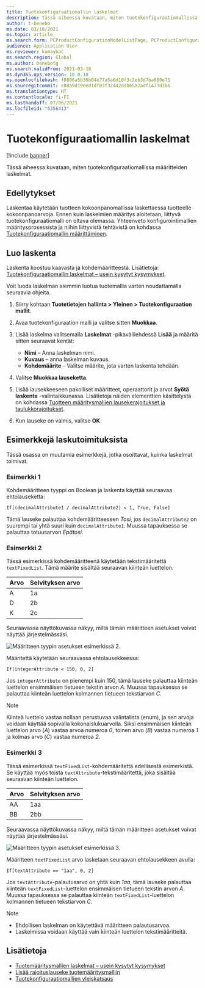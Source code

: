```yaml
---
title: Tuotekonfiguraatiomallin laskelmat
description: Tässä aiheessa kuvataan, miten tuotekonfiguraatiomallissa määritteiden laskelmat
author: t-benebo
ms.date: 03/18/2021
ms.topic: article
ms.search.form: PCProductConfigurationModelListPage, PCProductConfigurationModelDetails
audience: Application User
ms.reviewer: kamaybac
ms.search.region: Global
ms.author: benebotg
ms.search.validFrom: 2021-03-18
ms.dyn365.ops.version: 10.0.18
ms.openlocfilehash: f0806a5b36b04e77a5a6d10f3c2eb3d7ba680e75
ms.sourcegitcommit: c08a9d19eed1df03f32442ddb65a2adf1473d3b6
ms.translationtype: HT
ms.contentlocale: fi-FI
ms.lasthandoff: 07/06/2021
ms.locfileid: "6356413"
---
```

# <a name="product-configuration-model-calculations"></a>Tuotekonfiguraatiomallin laskelmat

[!include [banner](../includes/banner.md)]

Tässä aiheessa kuvataan, miten tuotekonfiguraatiomallissa määritteiden laskelmat.

## <a name="prerequisites"></a>Edellytykset

Laskentaa käytetään tuotteen kokoonpanomallissa laskettaessa tuotteelle kokoonpanoarvoja. Ennen kuin laskelmien määritys aloitetaan, liittyvä tuotekonfiguraatiomalli on oltava olemassa. Yhteenveto konfigurointimallien määritysprosessista ja niihin liittyvistä tehtävistä on kohdassa [Tuotekonfiguraatiomallin määrittäminen](set-up-maintain-product-configuration-model.md).

## <a name="create-a-calculation"></a>Luo laskenta

Laskenta koostuu kaavasta ja kohdemääritteestä. Lisätietoja: [Tuotekonfiguraatiomallin laskelmat – usein kysytyt kysymykset](calculate-product-configuration-models.md).

Voit luoda laskelman aiemmin luotua tuotemallia varten noudattamalla seuraavia ohjeita.

1. Siirry kohtaan **Tuotetietojen hallinta \> Yleinen \> Tuotekonfiguraation mallit**.
1. Avaa tuotekonfiguraation malli ja valitse sitten **Muokkaa**.
1. Lisää laskelma valitsemalla **Laskelmat** -pikavälilehdessä **Lisää** ja määritä sitten seuraavat kentät:

    - **Nimi** – Anna laskelman nimi.
    - **Kuvaus** – anna laskelman kuvaus.
    - **Kohdemäärite** – Valitse määrite, jota varten laskenta tehdään.

1. Valitse **Muokkaa lauseketta**.
1. Lisää lausekkeeseen pakolliset määritteet, operaattorit ja arvot **Syötä laskenta** -valintaikkunassa. Lisätietoja näiden elementtien käsittelystä on kohdassa [Tuotteen määritysmallien lausekerajoitukset ja taulukkorajoitukset](expression-constraints-table-constraints-product-configuration-models.md).
1. Kun lauseke on valmis, valitse **OK**.

## <a name="calculation-examples"></a>Esimerkkejä laskutoimituksista

Tässä osassa on muutamia esimerkkejä, jotka osoittavat, kuinka laskelmat toimivat.

### <a name="example-1"></a>Esimerkki 1

Kohdemääritteen tyyppi on Boolean ja laskenta käyttää seuraavaa ehtolauseketta:

`If[(decimalAttribute1 / decimalAttribute2) < 1, True, False]`

Tämä lauseke palauttaa kohdemääritteeseen *Tosi*, jos `decimalAttribute2` on suurempi tai yhtä suuri kuin `decimalAttribute1`. Muussa tapauksessa se palauttaa totuusarvon *Epätosi*.

### <a name="example-2"></a>Esimerkki 2

Tässä esimerkissä kohdemääritteenä käytetään tekstimääritettä `textFixedList`. Tämä määrite sisältää seuraavan kiinteän luettelon.

| Arvo | Selvityksen arvo |
|---|---|
| A | 1a |
| D | 2b |
| K | 2c |

Seuraavassa näyttökuvassa näkyy, miltä tämän määritteen asetukset voivat näyttää järjestelmässäsi.

![Määritteen tyypin asetukset esimerkissä 2.](media/model-calculations-example2.png "Määritteen tyypin asetukset esimerkissä 2")

Määritettä käytetään seuraavassa ehtolausekkeessa:

`If[integerAttribute < 150, 0, 2]`

Jos `integerAttribute` on pienempi kuin 150, tämä lauseke palauttaa kiinteän luettelon ensimmäisen tietueen tekstin arvon *A*. Muussa tapauksessa se palauttaa kiinteän luettelon kolmannen tietueen tekstiarvon *C*.

> [!NOTE]
> Kiinteä luettelo vastaa nollaan perustuvaa valintalista (enum), ja sen arvoja voidaan käyttää sopivalla kokonaislukuarvolla. Siksi ensimmäisen kiinteän luettelon arvo (*A*) vastaa arvoa numeroa *0*, toinen arvo (*B*) vastaa numeroa *1* ja kolmas arvo (*C*) vastaa numeroa *2*.

### <a name="example-3"></a>Esimerkki 3

Tässä esimerkissä `textFixedList`-kohdemääritettä edellisestä esimerkistä. Se käyttää myös toista `textAttribute`-tekstimääritettä, joka sisältää seuraavan kiinteän luettelon.

| Arvo | Selvityksen arvo |
|---|---|
| AA | 1aa |
| BB | 2bb |

Seuraavassa näyttökuvassa näkyy, miltä tämän määritteen asetukset voivat näyttää järjestelmässäsi.

![Määritteen tyypin asetukset esimerkissä 3.](media/model-calculations-example3.png "Määritteen tyypin asetukset esimerkissä 3")

Määritteen `textFixedList` arvo lasketaan seuraavan ehtolausekkeen avulla:

`If[textAttribute == "1aa", 0, 2]`

Jos `textAttribute`-palautusarvo on yhtä kuin *1aa*, tämä lauseke palauttaa kiinteän `textFixedList`-luettelon ensimmäisen tietueen tekstin arvon *A*. Muussa tapauksessa se palauttaa kiinteän `textFixedList`-luettelon kolmannen tietueen tekstiarvon *C*.

> [!NOTE]
> - Ehdollisen laskelman on käytettävä määritteen palautusarvoa.
> - Laskelmissa voidaan käyttää vain kiinteän luettelon tekstimääritteitä.

## <a name="see-also"></a>Lisätietoja

- [Tuotemääritysmallien laskelmat – usein kysytyt kysymykset](calculate-product-configuration-models.md)
- [Lisää rajoituslauseke tuotemääritysmalliin](tasks/add-expression-constraint-product-configuration-model.md)
- [Tuotekonfiguraatiomallien yleiskatsaus](product-configuration-models.md)
